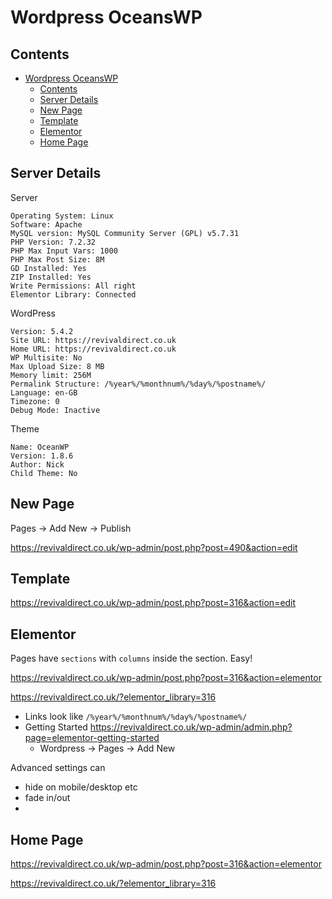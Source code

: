# Wordpress OceansWP

## Contents

- [Wordpress OceansWP](#wordpress-oceanswp)
  - [Contents](#contents)
  - [Server Details](#server-details)
  - [New Page](#new-page)
  - [Template](#template)
  - [Elementor](#elementor)
  - [Home Page](#home-page)

## Server Details

Server

	Operating System: Linux
	Software: Apache
	MySQL version: MySQL Community Server (GPL) v5.7.31
	PHP Version: 7.2.32
	PHP Max Input Vars: 1000
	PHP Max Post Size: 8M
	GD Installed: Yes
	ZIP Installed: Yes
	Write Permissions: All right
	Elementor Library: Connected

WordPress

	Version: 5.4.2
	Site URL: https://revivaldirect.co.uk
	Home URL: https://revivaldirect.co.uk
	WP Multisite: No
	Max Upload Size: 8 MB
	Memory limit: 256M
	Permalink Structure: /%year%/%monthnum%/%day%/%postname%/
	Language: en-GB
	Timezone: 0
	Debug Mode: Inactive

Theme

	Name: OceanWP
	Version: 1.8.6
	Author: Nick
	Child Theme: No

## New Page

Pages -> Add New -> Publish

https://revivaldirect.co.uk/wp-admin/post.php?post=490&action=edit


## Template

https://revivaldirect.co.uk/wp-admin/post.php?post=316&action=edit

## Elementor

Pages have `sections` with `columns` inside the section.  Easy!

https://revivaldirect.co.uk/wp-admin/post.php?post=316&action=elementor

https://revivaldirect.co.uk/?elementor_library=316

- Links look like `/%year%/%monthnum%/%day%/%postname%/`
- Getting Started https://revivaldirect.co.uk/wp-admin/admin.php?page=elementor-getting-started
  - Wordpress -> Pages -> Add New

Advanced settings can
- hide on mobile/desktop etc
- fade in/out
- 

## Home Page

https://revivaldirect.co.uk/wp-admin/post.php?post=316&action=elementor

https://revivaldirect.co.uk/?elementor_library=316




